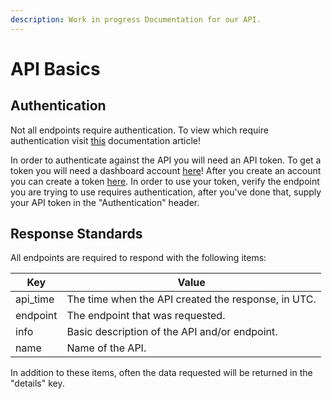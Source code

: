 ```yaml
---
description: Work in progress Documentation for our API.
---
```


# API Basics

## Authentication 

Not all endpoints require authentication. To view which require authentication visit [this](/api/basics) documentation article!

In order to authenticate against the API you will need an API token. To get a token you will need a dashboard account [here](https://isthicc.dev/login)! After you create an account you can create a token [here](https://isthicc.dev/dash/api). In order to use your token, verify the endpoint you are trying to use requires authentication, after you've done that, supply your API token in the "Authentication" header. 

## Response Standards 

All endpoints are required to respond with the following items:

| Key | Value |
| ------- | ------- |
| api_time | The time when the API created the response, in UTC. |
| endpoint | The endpoint that was requested. |
| info | Basic description of the API and/or endpoint. |
| name | Name of the API. |

In addition to these items, often the data requested will be returned in the "details" key.
